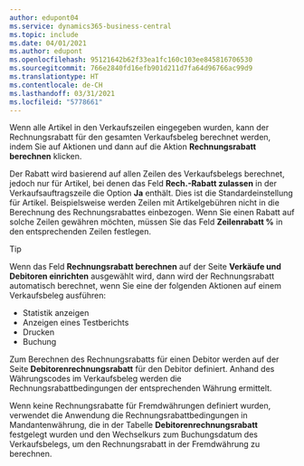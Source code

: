 ```yaml
---
author: edupont04
ms.service: dynamics365-business-central
ms.topic: include
ms.date: 04/01/2021
ms.author: edupont
ms.openlocfilehash: 95121642b62f33ea1fc160c103ee845816706530
ms.sourcegitcommit: 766e2840fd16efb901d211d7fa64d96766ac99d9
ms.translationtype: HT
ms.contentlocale: de-CH
ms.lasthandoff: 03/31/2021
ms.locfileid: "5778661"
---
```

Wenn alle Artikel in den Verkaufszeilen eingegeben wurden, kann der Rechnungsrabatt für den gesamten Verkaufsbeleg berechnet werden, indem Sie auf Aktionen und dann auf die Aktion **Rechnungsrabatt berechnen** klicken.

Der Rabatt wird basierend auf allen Zeilen des Verkaufsbelegs berechnet, jedoch nur für Artikel, bei denen das Feld **Rech.-Rabatt zulassen** in der Verkaufsauftragszeile die Option **Ja** enthält. Dies ist die Standardeinstellung für Artikel. Beispielsweise werden Zeilen mit Artikelgebühren nicht in die Berechnung des Rechnungsrabattes einbezogen. Wenn Sie einen Rabatt auf solche Zeilen gewähren möchten, müssen Sie das Feld **Zeilenrabatt %** in den entsprechenden Zeilen festlegen.  

> [!TIP]
> Wenn das Feld **Rechnungsrabatt berechnen** auf der Seite **Verkäufe und Debitoren einrichten** ausgewählt wird, dann wird der Rechnungsrabatt automatisch berechnet, wenn Sie eine der folgenden Aktionen auf einem Verkaufsbeleg ausführen:
>
> * Statistik anzeigen
> * Anzeigen eines Testberichts
> * Drucken
> * Buchung

Zum Berechnen des Rechnungsrabatts für einen Debitor werden auf der Seite **Debitorenrechnungsrabatt** für den Debitor definiert. Anhand des Währungscodes im Verkaufsbeleg werden die Rechnungsrabattbedingungen der entsprechenden Währung ermittelt.

Wenn keine Rechnungsrabatte für Fremdwährungen definiert wurden, verwendet die Anwendung die Rechnungsrabattbedingungen in Mandantenwährung, die in der Tabelle **Debitorenrechnungsrabatt** festgelegt wurden und den Wechselkurs zum Buchungsdatum des Verkaufsbelegs, um den Rechnungsrabatt in der Fremdwährung zu berechnen.
